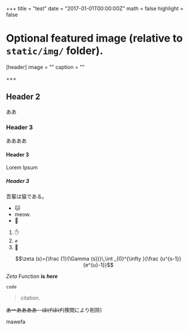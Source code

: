 +++
title = "test"
date = "2017-01-01T00:00:00Z"
math = false
highlight = false

# Optional featured image (relative to `static/img/` folder).
[header]
image = ""
caption = ""


+++
## Header 2
ああ
### Header 3
ああああ

#### Header 3

Lorem Ipsum

##### Header 3


吾輩は猫である。

- 🐱
- meow.
- 💩

1. ✋
2. ✊
3. 👐

$$\zeta (s)={\frac {1}{\Gamma (s)}}\,\int _{0}^{\infty }{\frac {u^{s-1}}{e^{u}-1}}$$

_Zeta_ Function __is__ ___here___

`code`

> citation.

~~あーああああ　ほげほげ~~(検閲により削除)

mawefa